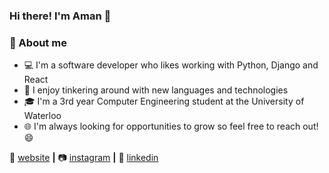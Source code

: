 <h3 align="left">Hi there! I'm Aman 👋</h3>
<h3> 📖 About me </h3>

* 💻 I'm a software developer who likes working with Python, Django and React
* 🌱 I enjoy tinkering around with new languages and technologies
* 🎓 I'm a 3rd year Computer Engineering student at the University of Waterloo
* 🌐 I'm always looking for opportunities to grow so feel free to reach out! 😄

🏡 [website][website] **|** 
📷 [instagram][instagram] **|** 
👔 [linkedin][linkedin]

[website]: https://amanshah-11.github.io/personal-website2/
[instagram]: https://www.instagram.com/aman.shah11/
[linkedin]: https://www.linkedin.com/in/amanshah11/
<!--
**AmanShah-11/AmanShah-11** is a ✨ _special_ ✨ repository because its `README.md` (this file) appears on your GitHub profile.

Here are some ideas to get you started:

- 🔭 I’m currently working on ...
- 🌱 I’m currently learning ...
- 👯 I’m looking to collaborate on ...
- 🤔 I’m looking for help with ...
- 💬 Ask me about ...
- 📫 How to reach me: ...
- 😄 Pronouns: ...
- ⚡ Fun fact: ...
-->
